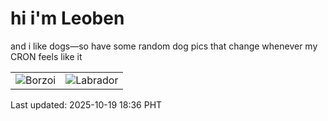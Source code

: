 # hi i'm Leoben

and i like dogs—so have some random dog pics that change whenever my CRON feels like it

|  |  |
|--------|----------|
| ![Borzoi](https://random-dog-vercel.vercel.app/api/random-borzoi?v=1760870183) | ![Labrador](https://random-dog-vercel.vercel.app/api/random-labrador?v=1760870183) |

Last updated: 2025-10-19 18:36 PHT
